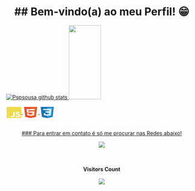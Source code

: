 <h1 align="center"> ## Bem-vindo(a) ao meu Perfil! 😁 </h1>
 <div>
   <a href="https://github.com/pspsousa">
   <img width="49%" height="195px" src="https://github-readme-stats.vercel.app/api?username=pspsousa&show_icons=true&count_private=true&hide_border=true&title_color=ff91a4&icon_color=ff91a4&text_color=c9d1d9&bg_color=0d1117" alt="Pspsousa github stats" /> 
   <img width="41%" height="195px" src="https://github-readme-stats.vercel.app/api/top-langs/?username=pspsousa&layout=compact&hide_border=true&title_color=ff91a4&text_color=ff91a4&bg_color=0d1117" />

</div>
<div style="display: inline_block"><br>
  <img align="center" alt="Js" height="30" width="40" src="https://raw.githubusercontent.com/devicons/devicon/master/icons/javascript/javascript-plain.svg">
  <img align="center" alt="HTML" height="30" width="40" src="https://raw.githubusercontent.com/devicons/devicon/master/icons/html5/html5-original.svg">
  <img align="center" alt="CSS" height="30" width="40" src="https://raw.githubusercontent.com/devicons/devicon/master/icons/css3/css3-original.svg">
</div>
 
 <br>
 
<p align="center">  ### Para entrar em contato é só me procurar nas Redes abaixo!  </p>
 
<div> 
  

<p align="center">  <a href="https://www.linkedin.com/in/patricia-sousa-b10414143/" target="_blank"><img src="https://img.shields.io/badge/-LinkedIn-%230077B5?style=for-the-badge&logo=linkedin&logoColor=white" target="_blank"></a> </p>
 

</div>
<div align="center">
<br><p align="centre"><b>Visitors Count</b></p>  
<p align="center"><img align="center" src="https://profile-counter.glitch.me/{pspsousa}/count.svg" /></p> 
<br>
</div>
